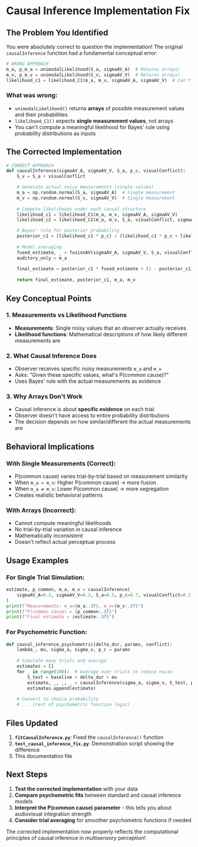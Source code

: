 # Causal Inference Implementation Fix

## The Problem You Identified

You were absolutely correct to question the implementation! The original `causalInference` function had a fundamental conceptual error:

```python
# WRONG APPROACH
m_a, p_m_a = unimodalLikelihood(S_a, sigmaAV_A)  # Returns arrays!
m_v, p_m_v = unimodalLikelihood(S_v, sigmaAV_V)  # Returns arrays!
likelihood_c1 = likelihood_C1(m_a, m_v, sigmaAV_A, sigmaAV_V)  # Can't work with arrays
```

### What was wrong:
- `unimodalLikelihood()` returns **arrays** of possible measurement values and their probabilities
- `likelihood_C1()` expects **single measurement values**, not arrays
- You can't compute a meaningful likelihood for Bayes' rule using probability distributions as inputs

## The Corrected Implementation

```python
# CORRECT APPROACH
def causalInference(sigmaAV_A, sigmaAV_V, S_a, p_c, visualConflict):
    S_v = S_a + visualConflict

    # Generate actual noisy measurements (single values)
    m_a = np.random.normal(S_a, sigmaAV_A)  # Single measurement
    m_v = np.random.normal(S_v, sigmaAV_V)  # Single measurement
    
    # Compute likelihoods under each causal structure
    likelihood_c1 = likelihood_C1(m_a, m_v, sigmaAV_A, sigmaAV_V)
    likelihood_c2 = likelihood_C2(m_a, m_v, S_a, visualConflict, sigmaAV_A, sigmaAV_V)

    # Bayes' rule for posterior probability
    posterior_c1 = (likelihood_c1 * p_c) / (likelihood_c1 * p_c + likelihood_c2 * (1 - p_c))
    
    # Model averaging
    fused_estimate, _ = fusionAV(sigmaAV_A, sigmaAV_V, S_a, visualConflict)
    auditory_only = m_a
    
    final_estimate = posterior_c1 * fused_estimate + (1 - posterior_c1) * auditory_only
    
    return final_estimate, posterior_c1, m_a, m_v
```

## Key Conceptual Points

### 1. **Measurements vs Likelihood Functions**
- **Measurements**: Single noisy values that an observer actually receives
- **Likelihood functions**: Mathematical descriptions of how likely different measurements are

### 2. **What Causal Inference Does**
- Observer receives specific noisy measurements `m_a` and `m_v`
- Asks: "Given these specific values, what's P(common cause)?"
- Uses Bayes' rule with the actual measurements as evidence

### 3. **Why Arrays Don't Work**
- Causal inference is about **specific evidence** on each trial
- Observer doesn't have access to entire probability distributions
- The decision depends on how similar/different the actual measurements are

## Behavioral Implications

### With Single Measurements (Correct):
- P(common cause) varies trial-by-trial based on measurement similarity
- When `m_a ≈ m_v`: Higher P(common cause) → more fusion
- When `m_a ≠ m_v`: Lower P(common cause) → more segregation
- Creates realistic behavioral patterns

### With Arrays (Incorrect):
- Cannot compute meaningful likelihoods
- No trial-by-trial variation in causal inference
- Mathematically inconsistent
- Doesn't reflect actual perceptual process

## Usage Examples

### For Single Trial Simulation:
```python
estimate, p_common, m_a, m_v = causalInference(
    sigmaAV_A=0.2, sigmaAV_V=0.3, S_a=0.5, p_c=0.7, visualConflict=0.2
)
print(f"Measurements: m_a={m_a:.3f}, m_v={m_v:.3f}")
print(f"P(common cause) = {p_common:.3f}")
print(f"Final estimate = {estimate:.3f}")
```

### For Psychometric Function:
```python
def causal_inference_psychometric(delta_dur, params, conflict):
    lambda_, mu, sigma_a, sigma_v, p_c = params
    
    # Simulate many trials and average
    estimates = []
    for _ in range(100):  # Average over trials to reduce noise
        S_test = baseline + delta_dur + mu
        estimate, _, _, _ = causalInference(sigma_a, sigma_v, S_test, p_c, conflict)
        estimates.append(estimate)
    
    # Convert to choice probability
    # ... (rest of psychometric function logic)
```

## Files Updated

1. **`fitCausalInference.py`**: Fixed the `causalInference()` function
2. **`test_causal_inference_fix.py`**: Demonstration script showing the difference
3. This documentation file

## Next Steps

1. **Test the corrected implementation** with your data
2. **Compare psychometric fits** between standard and causal inference models
3. **Interpret the P(common cause) parameter** - this tells you about audiovisual integration strength
4. **Consider trial averaging** for smoother psychometric functions if needed

The corrected implementation now properly reflects the computational principles of causal inference in multisensory perception!
